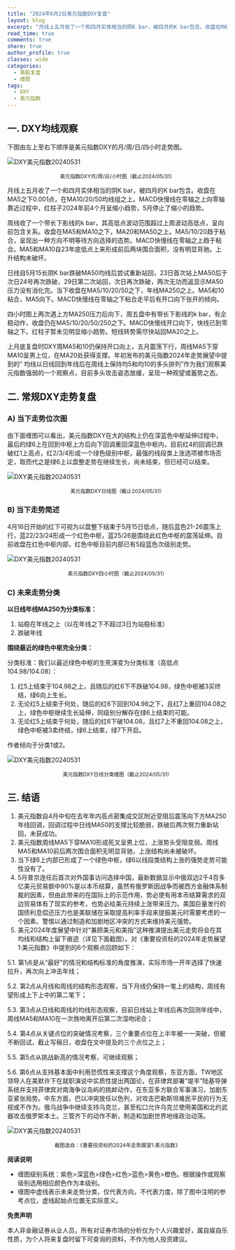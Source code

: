 ```yaml
---
title: "2024年6月2日美元指数DXY复盘"
layout: blog
excerpt: "月线上五月收了一个和四月实体相当的阴K bar，被四月的K bar包含。收盘在MA5之下0.001点，在MA10/20/50均线组之上。MACD快慢线在零轴之上向零轴靠近过程中，红柱子2024年前4个月呈缩小趋势，5月停止了缩小的趋势。"
read_time: true
comments: true
share: true
author_profile: true
classes: wide
categories:
  - 美股复盘
  - 缠图
tags:
  - DXY
  - 美元指数
---
```


## 一. DXY均线观察 

下图由左上至右下顺序是美元指数DXY的月/周/日/四小时走势图。

![DXY美元指数20240531](/assets/images/2024/2024-05-31-DXY.jpg)
<small><center>美元指数DXY月/周/日/小时图（截止2024/05/31）</center></small>

月线上五月收了一个和四月实体相当的阴K bar，被四月的K bar包含。收盘在MA5之下0.001点，在MA10/20/50均线组之上。MACD快慢线在零轴之上向零轴靠近过程中，红柱子2024年前4个月呈缩小趋势，5月停止了缩小的趋势。

周线收了一个带长下影线的k bar，其高低点波动范围超过上周波动高低点，呈向前包含关系。收盘在MA5和MA10之下，MA20和MA50之上。MA5/10/20趋于粘合，呈现出一种方向不明等待方向选择的态势。MACD快慢线在零轴之上趋于粘合。MA5和MA10自23年底低点上来形成前后两块围合面积，没有明显背驰。上升结构未破坏。

日线自5月15长阴K bar跌破MA50均线后尝试重新站回，23日首次站上MA50后于次日24号再次跌破，29日第二次站回，次日再次跌破，两次无功而返显示MA50压力没有消化完。当下收盘在MA5/10/20/50之下，年线MA250之上。MA5和10粘合，MA5向下。MACD快慢线在零轴之下粘合走平后有开口向下张开的倾向。

四小时图上两次遇上方MA250压力后向下，周五盘中有带长下影线的k bar，有企稳动作，收盘仍在MA5/10/20/50/250之下。MACD快慢线开口向下，快线已到零轴之下。红柱子暂未见明显缩小趋势。短线转势需尽快站回MA20之上。 

上月底复盘时DXY周MA5和10仍保持开口向上，五月震荡下行，周线MA5下穿MA10呈男上位，在MA20处获得支撑。年初发布的美元指数2024年走势展望中提到的” 均线以日线回到年线后在周线上保持均5和均10的多头排列”作为我们观察美元指数强弱的一个观察点，目前多头攻击姿态放缓，呈现一种观望或蓄势之态。

## 二. 常规DXY走势复盘 

### A) 当下走势位次图 

由下面缠图可以看出，美元指数DXY在大的结构上仍在深蓝色中枢延伸过程中，最后的绿6上在回到中枢上方后向下回调重回深蓝色中枢内，目前红4的回调已跌破红1上高点，红2/3/4形成一个绿色级别中枢，最强的线段类上涨选项被市场否定，取而代之是绿6上以盘整走势在继续生长，尚未结束，但已经可以结束。 

![DXY美元指数20240531](/assets/images/2024/2024-05-31-DXY-day.png)
<small><center>美元指数DXY日线图（截止2024/05/31）</center></small>

### B) 当下走势简述 

4月16日开始的红下可视为以盘整下结束于5月15日低点，随后蓝色21-26震荡上行，蓝22/23/24形成一个红色中枢，蓝25/26是围绕此红色中枢的震荡延伸。目前收盘在红色中枢内部，红色中枢目前内部已有5段蓝色次级别走势。 

![DXY美元指数20240531](/assets/images/2024/2024-05-31-DXY-hour.png)
<small><center>美元指数DXY四小时图（截止2024/05/31）</center></small>

### C) 未来走势分类 

**以日线年线MA250为分类标准：**

1. 站稳在年线之上（以在年线之下不超过3日为站稳标准）
2. 跌破年线

**围绕最近的绿色中枢完全分类：**

分类标准：我们以最近绿色中枢的生死演变为分类标准（高低点104.98/104.08）：

1. 红5上结束于104.98之上，且随后的红6下不跌破104.98，绿色中枢被3买终结，绿6向上生长。
2. 无论红5上结束于何处，随后的红6下回到104.98之下，且红7上重回104.08之上，绿色中枢继续生长延伸，同级别分解存在绿6上结束的可能。
3. 无论红5上结束于何处，随后的红6下破104.08，且红7上不重回104.08之上，绿色中枢被3卖终结，绿6上结束，绿7下开启。

作者倾向于分类1或2。 

![DXY美元指数20240531](/assets/images/2024/2024-05-31-DXY-fl.jpg)
<small><center>美元指数DXY日线分类缠图（截止2024/05/31）</center></small>

## 三. 结语 

1. 美元指数自4月中旬在去年年内高点密集成交区附近受阻后震荡向下方MA250年线回调，回调过程中日线MA50的支撑比较脆弱，跌破后两次努力重新站回，未获成功。
2. 美元指数周线MA5下穿MA10形成死叉呈男上位，上涨势头受阻变弱。周线MA5和MA10前后两次围合面积无明显背驰，上涨结构尚未被破坏。
3. 当下绿6上内部已形成了一个绿色中枢，绿6以线段类结构上涨的强势走势可能性没有了。
4. 5月普京连任后首次对外国事访问选择中国，最新数据显示中俄双边2千4百多亿美元贸易额中90%是以本币结算，虽然有俄罗斯因战争而被西方金融体系制裁的因素，但由此带来的在国际上的示范作用，势必使有用本币结算需求的双边贸易体有了现实的参考，也势必给美元持续上涨带来压力。美国巨量发行的国债利息偿还压力也是美联储在采取提高利率手段来提振美元时需要考虑的一个因素。警惕以通过制造和加剧地区冲突的方式来维持美元强势。
5. 美元2024年度展望中针对“兼顾美元和美指”这种推演提出美元走势将会在其均线和结构上留下痕迹（详见下面截图）。对《重要投资标的2024年走势展望1:美元指数》中提到的6个观察点回顾如下：
<div class="notice--info">
  <p>5.1. 第1点是从“最好”的情况和结构标准的角度推演，实际市场一开年选择了快速拉升，再次向上冲击年线；</p>

  <p>5.2. 第2点从月线和周线的结构形态观察，当下月线仍保持一笔上的结构，周线有望形成上下上中的第二笔下；</p>

  <p>5.3. 第3点从日线和周线的均线形态观察，目前日线站上年线后再次回测年线中，周线MA5和MA10在一次唇吻离开后第二次湿吻闭合；</p>

  <p>5.4. 第4点从关键点位的突破情况考察，三个重要点位在上半年被一一突破，但被不断回试，截止写稿日，收盘在文中提及的三个点位之上；</p>

  <p>5.5. 第5点从挑战新高的情况考察，可继续观察；</p>

  <p>5.6. 第6点从支持基本面中利用恐慌性来支撑这个角度观察，东亚方面，TW地区领导人在美默许下在就职演说中实质性提出两国论，在菲律宾部署“堤丰”陆基导弹系统并支持菲律宾对南海争议岛屿的挑衅动作，在东亚多方联合军事演习，加剧东亚紧张局势。中东方面，巴以冲突放任以色列，对攻击巴勒斯坦难民平民的行为无视或不作为。俄乌战争中继续支持乌克兰，甚至松口允许乌克兰使用美国和北约武器攻击俄罗斯本土。三管齐下的动作不断，制造和加剧世界地缘政治动荡。</p>
</div>

![DXY美元指数20240531](/assets/images/2024/2024-DXY-jt1.png)
<small><center>截图选自：《重要投资标的2024年走势展望1:美元指数》</center></small>

**阅读说明**

* 缠图级别系统：紫色>深蓝色>绿色>红色>蓝色>黄色>橙色。根据操作或观察级别选用相应颜色作为本级别。
* 缠图中虚线表示未来走势分类，仅代表方向，不代表力度，除了图中注明的参考点位，虚线起始点位置无实际意义。

**免责声明** 

本人非金融证券从业人员，所有对证券市场的分析仅为个人兴趣爱好，属自娱自乐性质，为个人将来复盘时留下可查询的资料，不作为他人投资建议。

